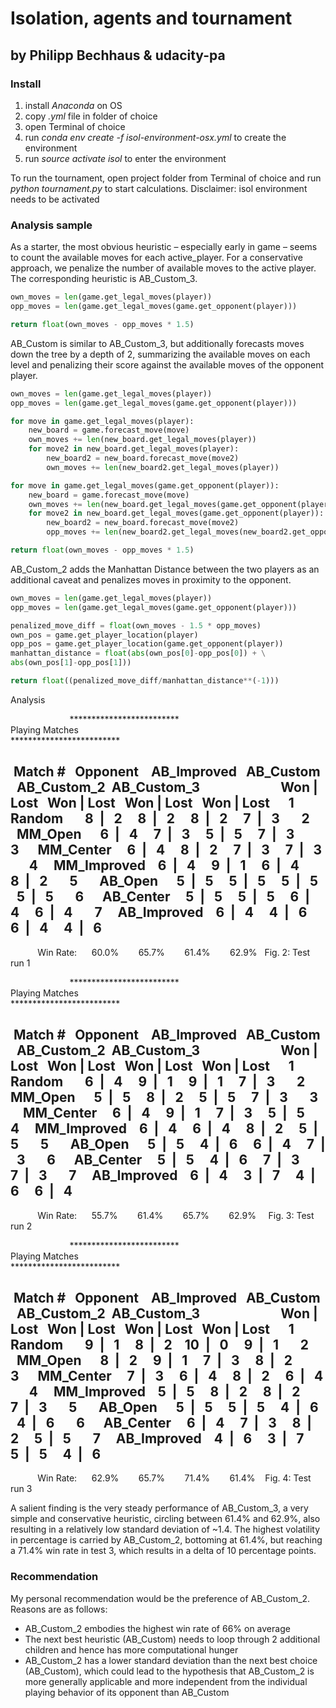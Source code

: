 # Isolation, agents and tournament
## by Philipp Bechhaus & udacity-pa


### Install
1. install _Anaconda_ on OS
2. copy _.yml_ file in folder of choice
3. open Terminal of choice
4. run _conda env create -f isol-environment-osx.yml_ to create the environment
5. run _source activate isol_ to enter the environment

To run the tournament, open project folder from Terminal of choice and run _python tournament.py_ to start calculations.
Disclaimer: isol environment needs to be activated  

### Analysis sample

As a starter, the most obvious heuristic – especially early in game – seems to count the available moves for each active_player. For a conservative approach, we penalize the number of available moves to the active player. The corresponding heuristic is AB_Custom_3.

```python
own_moves = len(game.get_legal_moves(player))
opp_moves = len(game.get_legal_moves(game.get_opponent(player)))

return float(own_moves - opp_moves * 1.5)
```

AB_Custom is similar to AB_Custom_3, but additionally forecasts moves down the tree by a depth of 2, summarizing the available moves on each level and penalizing their score against the available moves of the opponent player.

```python
own_moves = len(game.get_legal_moves(player))
opp_moves = len(game.get_legal_moves(game.get_opponent(player)))

for move in game.get_legal_moves(player):
    new_board = game.forecast_move(move)
    own_moves += len(new_board.get_legal_moves(player))
    for move2 in new_board.get_legal_moves(player):
        new_board2 = new_board.forecast_move(move2)
        own_moves += len(new_board2.get_legal_moves(player))

for move in game.get_legal_moves(game.get_opponent(player)):
    new_board = game.forecast_move(move)
    own_moves += len(new_board.get_legal_moves(game.get_opponent(player)))
    for move2 in new_board.get_legal_moves(game.get_opponent(player)):
        new_board2 = new_board.forecast_move(move2)
        opp_moves += len(new_board2.get_legal_moves(new_board2.get_opponent(player)))

return float(own_moves - opp_moves * 1.5)
```

AB_Custom_2 adds the Manhattan Distance between the two players as an additional caveat and penalizes moves in proximity to the opponent.

```python
own_moves = len(game.get_legal_moves(player))
opp_moves = len(game.get_legal_moves(game.get_opponent(player)))

penalized_move_diff = float(own_moves - 1.5 * opp_moves)
own_pos = game.get_player_location(player)
opp_pos = game.get_player_location(game.get_opponent(player))
manhattan_distance = float(abs(own_pos[0]-opp_pos[0]) + \
abs(own_pos[1]-opp_pos[1]))

return float((penalized_move_diff/manhattan_distance**(-1)))
```

Analysis

                        *************************                         
                             Playing Matches                              
                        *************************                         

 Match #   Opponent    AB_Improved   AB_Custom   AB_Custom_2  AB_Custom_3 
                        Won | Lost   Won | Lost   Won | Lost   Won | Lost 
    1       Random       8  |   2     8  |   2     8  |   2     7  |   3  
    2       MM_Open      6  |   4     7  |   3     5  |   5     7  |   3  
    3      MM_Center     6  |   4     8  |   2     7  |   3     7  |   3  
    4     MM_Improved    6  |   4     9  |   1     6  |   4     8  |   2  
    5       AB_Open      5  |   5     5  |   5     5  |   5     5  |   5  
    6      AB_Center     5  |   5     5  |   5     6  |   4     6  |   4  
    7     AB_Improved    6  |   4     4  |   6     6  |   4     4  |   6  
--------------------------------------------------------------------------
           Win Rate:      60.0%        65.7%        61.4%        62.9%  
Fig. 2: Test run 1

                        *************************                         
                             Playing Matches                              
                        *************************                         

 Match #   Opponent    AB_Improved   AB_Custom   AB_Custom_2  AB_Custom_3 
                        Won | Lost   Won | Lost   Won | Lost   Won | Lost 
    1       Random       6  |   4     9  |   1     9  |   1     7  |   3  
    2       MM_Open      5  |   5     8  |   2     5  |   5     7  |   3  
    3      MM_Center     6  |   4     9  |   1     7  |   3     5  |   5  
    4     MM_Improved    6  |   4     6  |   4     8  |   2     5  |   5  
    5       AB_Open      5  |   5     4  |   6     6  |   4     7  |   3  
    6      AB_Center     5  |   5     4  |   6     7  |   3     7  |   3  
    7     AB_Improved    6  |   4     3  |   7     4  |   6     6  |   4  
--------------------------------------------------------------------------
           Win Rate:      55.7%        61.4%        65.7%        62.9%    
Fig. 3: Test run 2

                        *************************                         
                             Playing Matches                              
                        *************************                         

 Match #   Opponent    AB_Improved   AB_Custom   AB_Custom_2  AB_Custom_3 
                        Won | Lost   Won | Lost   Won | Lost   Won | Lost 
    1       Random       9  |   1     8  |   2    10  |   0     9  |   1  
    2       MM_Open      8  |   2     9  |   1     7  |   3     8  |   2  
    3      MM_Center     7  |   3     6  |   4     8  |   2     6  |   4  
    4     MM_Improved    5  |   5     8  |   2     8  |   2     7  |   3  
    5       AB_Open      5  |   5     5  |   5     4  |   6     4  |   6  
    6      AB_Center     6  |   4     7  |   3     8  |   2     5  |   5  
    7     AB_Improved    4  |   6     3  |   7     5  |   5     4  |   6  
--------------------------------------------------------------------------
           Win Rate:      62.9%        65.7%        71.4%        61.4%   
Fig. 4: Test run 3

A salient finding is the very steady performance of AB_Custom_3, a very simple and conservative heuristic, circling between 61.4% and 62.9%, also resulting in a relatively low standard deviation of ~1.4. The highest volatility in percentage is carried by AB_Custom_2, bottoming at 61.4%, but reaching a 71.4% win rate in test 3, which results in a delta of 10 percentage points.

### Recommendation

My personal recommendation would be the preference of AB_Custom_2. Reasons are as follows:
*	AB_Custom_2 embodies the highest win rate of 66% on average
*	The next best heuristic (AB_Custom) needs to loop through 2 additional children and hence has more computational hunger
*	AB_Custom_2 has a lower standard deviation than the next best choice (AB_Custom), which could lead to the hypothesis that AB_Custom_2 is more generally applicable and more independent from the individual playing behavior of its opponent than AB_Custom
